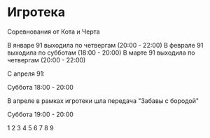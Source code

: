 # Игротека

Соревнования от Кота и Черта

В январе 91 выходила по четвергам (20:00 - 22:00)
В феврале 91 выходила по субботам (18:00 - 20:00)
В марте 91 выходила по четвергам (20:00 - 22:00)

С апреля 91:

Суббота 18:00 - 20:00

В апреле в рамках игротеки шла передача "Забавы с бородой"

Суббота 19:00 - 20:00

1 2 3 4 5 6 7 8 9
